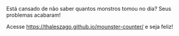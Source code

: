 Está cansado de não saber quantos monstros tomou no dia?
Seus problemas acabaram!

Acesse https://thaleszago.github.io/mounster-counter/ e seja feliz!
